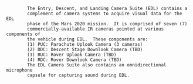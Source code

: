 
            The Entry, Descent, and Landing Camera Suite (EDL) contains a
            complement of camera systems to acquire visual data for the EDL
            phase of the Mars 2020 mission.  It is comprised of seven (7)
            commercially-available IR cameras pointed at various components of
            the vehicle during EDL.  These components are:
            (1) PUC: Parachute Uplook Camera (3 cameras)
            (2) DDC: Descent Stage Downlook Camera (TBD)
            (3) RUC: Rover Uplook Camera (TBD)
            (4) RDC: Rover Downlook Camera (TBD)
            The EDL Camera Suite also contains an omnidirectional microphone
            capsule for capturing sound during EDL.
        